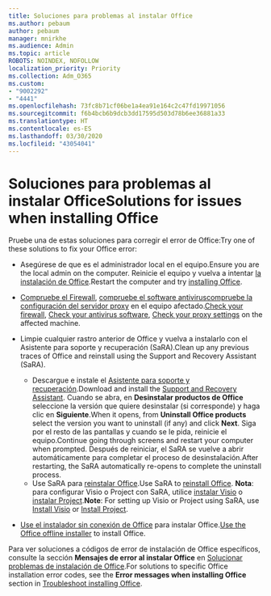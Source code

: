 ```yaml
---
title: Soluciones para problemas al instalar Office
ms.author: pebaum
author: pebaum
manager: mnirkhe
ms.audience: Admin
ms.topic: article
ROBOTS: NOINDEX, NOFOLLOW
localization_priority: Priority
ms.collection: Adm_O365
ms.custom:
- "9002292"
- "4441"
ms.openlocfilehash: 73fc8b71cf06be1a4ea91e164c2c47fd19971056
ms.sourcegitcommit: f6b4bcb6b9dcb3dd17595d503d78b6ee36881a33
ms.translationtype: HT
ms.contentlocale: es-ES
ms.lasthandoff: 03/30/2020
ms.locfileid: "43054041"
---
```

# <a name="solutions-for-issues-when-installing-office"></a><span data-ttu-id="95b5d-102">Soluciones para problemas al instalar Office</span><span class="sxs-lookup"><span data-stu-id="95b5d-102">Solutions for issues when installing Office</span></span>

<span data-ttu-id="95b5d-103">Pruebe una de estas soluciones para corregir el error de Office:</span><span class="sxs-lookup"><span data-stu-id="95b5d-103">Try one of these solutions to fix your Office error:</span></span>

- <span data-ttu-id="95b5d-104">Asegúrese de que es el administrador local en el equipo.</span><span class="sxs-lookup"><span data-stu-id="95b5d-104">Ensure you are the local admin on the computer.</span></span> <span data-ttu-id="95b5d-105">Reinicie el equipo y vuelva a intentar [la instalación de Office](https://portal.office.com/OLS/MySoftware.aspx).</span><span class="sxs-lookup"><span data-stu-id="95b5d-105">Restart the computer and try [installing Office](https://portal.office.com/OLS/MySoftware.aspx).</span></span>

- <span data-ttu-id="95b5d-106">[Compruebe el Firewall](https://support.office.com/article/unlicensed-product-and-activation-errors-in-office-0d23d3c0-c19c-4b2f-9845-5344fedc4380#bkmk_checkfirewall), [compruebe el software antivirus](https://support.office.com/article/unlicensed-product-and-activation-errors-in-office-0d23d3c0-c19c-4b2f-9845-5344fedc4380#bkmk_checkav)[compruebe la configuración del servidor proxy](https://support.office.com/article/unlicensed-product-and-activation-errors-in-office-0d23d3c0-c19c-4b2f-9845-5344fedc4380#bkmk_checkproxy) en el equipo afectado.</span><span class="sxs-lookup"><span data-stu-id="95b5d-106">[Check your firewall](https://support.office.com/article/unlicensed-product-and-activation-errors-in-office-0d23d3c0-c19c-4b2f-9845-5344fedc4380#bkmk_checkfirewall), [Check your antivirus software](https://support.office.com/article/unlicensed-product-and-activation-errors-in-office-0d23d3c0-c19c-4b2f-9845-5344fedc4380#bkmk_checkav), [Check your proxy settings](https://support.office.com/article/unlicensed-product-and-activation-errors-in-office-0d23d3c0-c19c-4b2f-9845-5344fedc4380#bkmk_checkproxy) on the affected machine.</span></span>

- <span data-ttu-id="95b5d-107">Limpie cualquier rastro anterior de Office y vuelva a instalarlo con el Asistente para soporte y recuperación (SaRA).</span><span class="sxs-lookup"><span data-stu-id="95b5d-107">Clean up any previous traces of Office and reinstall using the Support and Recovery Assistant (SaRA).</span></span> 

    - <span data-ttu-id="95b5d-108">Descargue e instale el [Asistente para soporte y recuperación](https://aka.ms/SARA-OfficeUninstall-Alchemy).</span><span class="sxs-lookup"><span data-stu-id="95b5d-108">Download and install the [Support and Recovery Assistant](https://aka.ms/SARA-OfficeUninstall-Alchemy).</span></span> <span data-ttu-id="95b5d-109">Cuando se abra, en **Desinstalar productos de Office** seleccione la versión que quiere desinstalar (si corresponde) y haga clic en **Siguiente**.</span><span class="sxs-lookup"><span data-stu-id="95b5d-109">When it opens, from **Uninstall Office products** select the version you want to uninstall (if any) and click **Next**.</span></span> <span data-ttu-id="95b5d-110">Siga por el resto de las pantallas y cuando se le pida, reinicie el equipo.</span><span class="sxs-lookup"><span data-stu-id="95b5d-110">Continue going through screens and restart your computer when prompted.</span></span> <span data-ttu-id="95b5d-111">Después de reiniciar, el SaRA se vuelve a abrir automáticamente para completar el proceso de desinstalación.</span><span class="sxs-lookup"><span data-stu-id="95b5d-111">After restarting, the SaRA automatically re-opens to complete the uninstall process.</span></span>
    - <span data-ttu-id="95b5d-112">Use SaRA para [reinstalar Office](http://aka.ms/sara-officeinstall).</span><span class="sxs-lookup"><span data-stu-id="95b5d-112">Use SaRA to [reinstall Office](http://aka.ms/sara-officeinstall).</span></span> <span data-ttu-id="95b5d-113">**Nota**: para configurar Visio o Project con SaRA, utilice [instalar Visio](https://aka.ms/SaRA-VisioSetupScenario) o [instalar Project](https://aka.ms/SaRA-ProjectSetupScenario).</span><span class="sxs-lookup"><span data-stu-id="95b5d-113">**Note**: For setting up Visio or Project using SaRA, use [Install Visio](https://aka.ms/SaRA-VisioSetupScenario) or [Install Project](https://aka.ms/SaRA-ProjectSetupScenario).</span></span>  

- <span data-ttu-id="95b5d-114">[Use el instalador sin conexión de Office](https://support.office.com/article/f0a85fe7-118f-41cb-a791-d59cef96ad1c?wt.mc_id=Alchemy_ClientDIA) para instalar Office.</span><span class="sxs-lookup"><span data-stu-id="95b5d-114">[Use the Office offline installer](https://support.office.com/article/f0a85fe7-118f-41cb-a791-d59cef96ad1c?wt.mc_id=Alchemy_ClientDIA) to install Office.</span></span>

<span data-ttu-id="95b5d-115">Para ver soluciones a códigos de error de instalación de Office específicos, consulte la sección **Mensajes de error al instalar Office** en [Solucionar problemas de instalación de Office](https://support.office.com/article/35ff2def-e0b2-4dac-9784-4cf212c1f6c2#BKMK_ErrorMessages).</span><span class="sxs-lookup"><span data-stu-id="95b5d-115">For solutions to specific Office installation error codes, see the **Error messages when installing Office** section in [Troubleshoot installing Office](https://support.office.com/article/35ff2def-e0b2-4dac-9784-4cf212c1f6c2#BKMK_ErrorMessages).</span></span>

